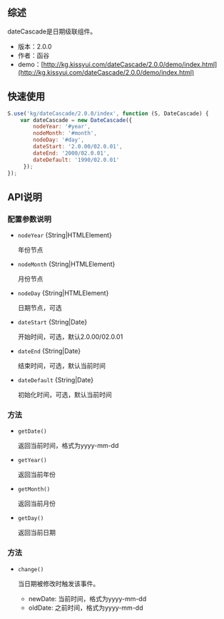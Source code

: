## 综述

dateCascade是日期级联组件。

* 版本：2.0.0
* 作者：函谷
* demo：[http://kg.kissyui.com/dateCascade/2.0.0/demo/index.html](http://kg.kissyui.com/dateCascade/2.0.0/demo/index.html)

## 快速使用

```javascript
S.use('kg/dateCascade/2.0.0/index', function (S, DateCascade) {
	var dateCascade = new DateCascade({
    	nodeYear: '#year',
    	nodeMonth: '#month',
     	nodeDay: '#day',
     	dateStart: '2.0.00/02.0.01',
     	dateEnd: '2000/02.0.01',
     	dateDefault: '1990/02.0.01'
     });
});  
```

## API说明

### 配置参数说明

- `nodeYear` {String|HTMLElement} 
	
	年份节点
	
- `nodeMonth` {String|HTMLElement} 
	
	月份节点
	
- `nodeDay` {String|HTMLElement} 

	日期节点，可选
	
- `dateStart` {String|Date} 
	
	开始时间，可选，默认2.0.00/02.0.01
	
- `dateEnd` {String|Date} 
	
	结束时间，可选，默认当前时间
	
- `dateDefault` {String|Date} 
	
	初始化时间，可选，默认当前时间

### 方法

- `getDate()`

   返回当前时间，格式为yyyy-mm-dd

- `getYear()`

   返回当前年份

- `getMonth()`

   返回当前月份

- `getDay()`

   返回当前日期
   
### 方法

- `change()`

   当日期被修改时触发该事件。
   	
   - newDate: 当前时间，格式为yyyy-mm-dd
   - oldDate: 之前时间，格式为yyyy-mm-dd